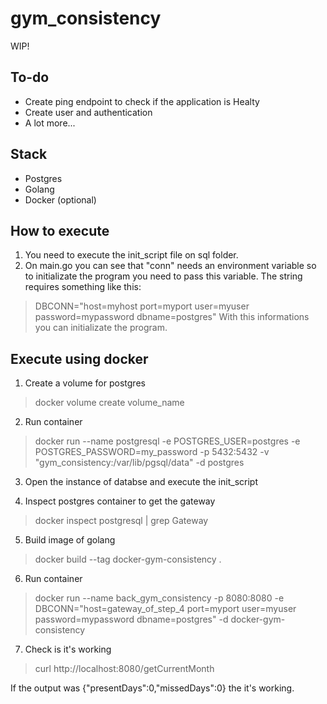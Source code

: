 # gym_consistency
WIP!

## To-do
* Create ping endpoint to check if the application is Healty
* Create user and authentication
* A lot more... 

## Stack
* Postgres
* Golang
* Docker (optional)

## How to execute

1. You need to execute the init_script file on sql folder.
2. On main.go you can see that "conn" needs an environment variable so to initializate the program you need to pass this variable. 
The string requires something like this: 
> DBCONN="host=myhost port=myport user=myuser password=mypassword dbname=postgres"
With this informations you can initializate the program. 

## Execute using docker

1. Create a volume for postgres
> docker volume create volume_name

2. Run container
> docker run --name postgresql -e POSTGRES_USER=postgres -e POSTGRES_PASSWORD=my_password -p 5432:5432 -v "gym_consistency:/var/lib/pgsql/data" -d postgres

3. Open the instance of databse and execute the init_script

4. Inspect postgres container to get the gateway
> docker inspect postgresql | grep Gateway

5. Build image of golang
> docker build --tag docker-gym-consistency .

6. Run container 
> docker run --name back_gym_consistency -p 8080:8080 -e DBCONN="host=gateway_of_step_4 port=myport user=myuser password=mypassword dbname=postgres" -d docker-gym-consistency

7. Check is it's working
> curl http://localhost:8080/getCurrentMonth

If the output was {"presentDays":0,"missedDays":0} the it's working. 
